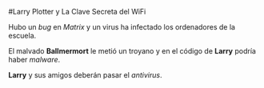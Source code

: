 #Larry Plotter y La Clave Secreta del WiFi

Hubo un *bug* en *Matrix* y un virus ha infectado los ordenadores de la escuela.

El malvado **Ballmermort** le metió un troyano y en el código de **Larry** podría haber *malware*.

**Larry** y sus amigos deberán pasar el *antivirus*.
